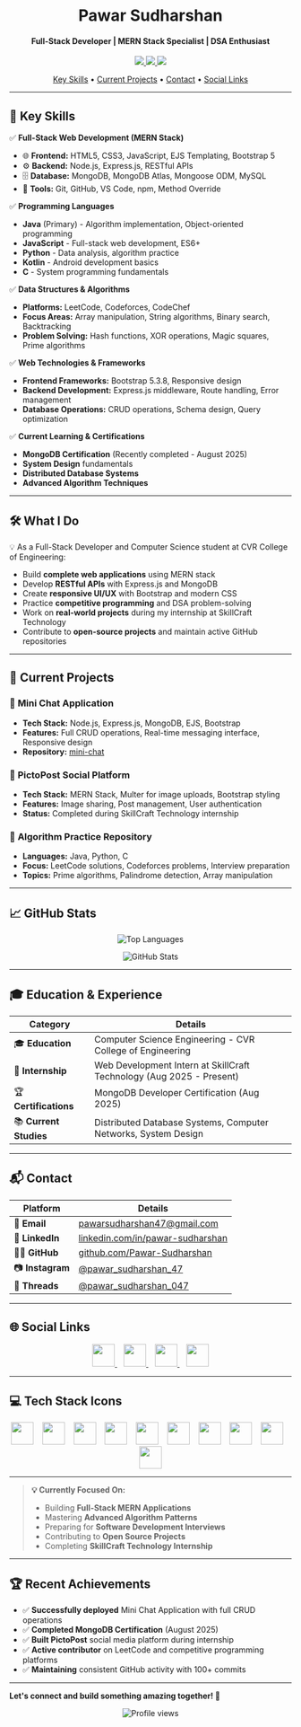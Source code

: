 <h1 align="center">
Pawar Sudharshan 
</h1>
<h4 align="center">Full-Stack Developer | MERN Stack Specialist | DSA Enthusiast</h4>
<p align="center">
  <a href="mailto:pawarsudharshan47@gmail.com">
    <img src="https://img.shields.io/badge/Email-Contact-red?style=flat&logo=gmail">
  </a>
  <a href="https://github.com/Pawar-Sudharshan">
    <img src="https://img.shields.io/github/followers/Pawar-Sudharshan?label=Follow&style=social">
  </a>
  <a href="https://www.linkedin.com/in/pawar-sudharshan/">
    <img src="https://img.shields.io/badge/LinkedIn-Connect-blue?style=flat&logo=linkedin">
  </a>
</p>
<p align="center">
  <a href="#key-skills">Key Skills</a> •
  <a href="#current-projects">Current Projects</a> •
  <a href="#contact">Contact</a> •
  <a href="#social-links">Social Links</a>
</p>

---

## 🚀 Key Skills

✅ **Full-Stack Web Development (MERN Stack)**
- 🌐 **Frontend:** HTML5, CSS3, JavaScript, EJS Templating, Bootstrap 5
- ⚙️ **Backend:** Node.js, Express.js, RESTful APIs
- 🗄️ **Database:** MongoDB, MongoDB Atlas, Mongoose ODM, MySQL
- 🔧 **Tools:** Git, GitHub, VS Code, npm, Method Override

✅ **Programming Languages**
- **Java** (Primary) - Algorithm implementation, Object-oriented programming
- **JavaScript** - Full-stack web development, ES6+
- **Python** - Data analysis, algorithm practice
- **Kotlin** - Android development basics
- **C** - System programming fundamentals

✅ **Data Structures & Algorithms**
- **Platforms:** LeetCode, Codeforces, CodeChef
- **Focus Areas:** Array manipulation, String algorithms, Binary search, Backtracking
- **Problem Solving:** Hash functions, XOR operations, Magic squares, Prime algorithms

✅ **Web Technologies & Frameworks**
- **Frontend Frameworks:** Bootstrap 5.3.8, Responsive design
- **Backend Development:** Express.js middleware, Route handling, Error management
- **Database Operations:** CRUD operations, Schema design, Query optimization

✅ **Current Learning & Certifications**
- **MongoDB Certification** (Recently completed - August 2025)
- **System Design** fundamentals
- **Distributed Database Systems**
- **Advanced Algorithm Techniques**

---

## 🛠️ What I Do

💡 As a Full-Stack Developer and Computer Science student at CVR College of Engineering:
- Build **complete web applications** using MERN stack
- Develop **RESTful APIs** with Express.js and MongoDB
- Create **responsive UI/UX** with Bootstrap and modern CSS
- Practice **competitive programming** and DSA problem-solving
- Work on **real-world projects** during my internship at SkillCraft Technology
- Contribute to **open-source projects** and maintain active GitHub repositories

---

## 🌟 Current Projects

### 🎯 **Mini Chat Application**
- **Tech Stack:** Node.js, Express.js, MongoDB, EJS, Bootstrap
- **Features:** Full CRUD operations, Real-time messaging interface, Responsive design
- **Repository:** [mini-chat](https://github.com/Pawar-Sudharshan/mini-chat)

### 📝 **PictoPost Social Platform**
- **Tech Stack:** MERN Stack, Multer for image uploads, Bootstrap styling
- **Features:** Image sharing, Post management, User authentication
- **Status:** Completed during SkillCraft Technology internship

### 🧮 **Algorithm Practice Repository**
- **Languages:** Java, Python, C
- **Focus:** LeetCode solutions, Codeforces problems, Interview preparation
- **Topics:** Prime algorithms, Palindrome detection, Array manipulation

---

## 📈 GitHub Stats

<p align="center">
  <img src="https://github-readme-stats.vercel.app/api/top-langs/?username=Pawar-Sudharshan&layout=compact&theme=tokyonight" alt="Top Languages" />
</p>

<p align="center">
  <img src="https://github-readme-stats.vercel.app/api?username=Pawar-Sudharshan&show_icons=true&theme=tokyonight" alt="GitHub Stats" />
</p>

---

## 🎓 Education & Experience

| Category | Details |
|----------|---------|
| 🎓 **Education** | Computer Science Engineering - CVR College of Engineering |
| 💼 **Internship** | Web Development Intern at SkillCraft Technology (Aug 2025 - Present) |
| 🏆 **Certifications** | MongoDB Developer Certification (Aug 2025) |
| 📚 **Current Studies** | Distributed Database Systems, Computer Networks, System Design |

---

## 📬 Contact

| Platform | Details |
|----------|---------|
| 📧 **Email** | [pawarsudharshan47@gmail.com](mailto:pawarsudharshan47@gmail.com) |
| 💼 **LinkedIn** | [linkedin.com/in/pawar-sudharshan](https://www.linkedin.com/in/pawar-sudharshan/) |
| 🧑‍💻 **GitHub** | [github.com/Pawar-Sudharshan](https://github.com/Pawar-Sudharshan) |
| 📷 **Instagram** | [@pawar_sudharshan_47](https://www.instagram.com/pawar_sudharshan_47/) |
| 💬 **Threads** | [@pawar_sudharshan_047](https://www.threads.net/@pawar_sudharshan_047) |

---

## 🌐 Social Links

<p align="center">
  <a href="https://github.com/Pawar-Sudharshan" target="_blank">
    <img src="https://cdn.jsdelivr.net/gh/devicons/devicon/icons/github/github-original.svg" width="40" />
  </a>
  &nbsp;&nbsp;
  <a href="https://www.linkedin.com/in/pawar-sudharshan/" target="_blank">
    <img src="https://cdn.jsdelivr.net/gh/devicons/devicon/icons/linkedin/linkedin-original.svg" width="40" />
  </a>
  &nbsp;&nbsp;
  <a href="https://www.instagram.com/pawar_sudharshan_47" target="_blank">
    <img src="https://upload.wikimedia.org/wikipedia/commons/a/a5/Instagram_icon.png" width="40" />
  </a>
  &nbsp;&nbsp;
  <a href="https://www.threads.net/@pawar_sudharshan_047" target="_blank">
    <img src="https://static.cdnlogo.com/logos/t/30/threads-app-icon.svg" width="40" />
  </a>
</p>

---

## 💻 Tech Stack Icons

<p align="center">
  <img src="https://cdn.jsdelivr.net/gh/devicons/devicon/icons/javascript/javascript-original.svg" width="40" />
  &nbsp;&nbsp;
  <img src="https://cdn.jsdelivr.net/gh/devicons/devicon/icons/java/java-original.svg" width="40" />
  &nbsp;&nbsp;
  <img src="https://cdn.jsdelivr.net/gh/devicons/devicon/icons/python/python-original.svg" width="40" />
  &nbsp;&nbsp;
  <img src="https://cdn.jsdelivr.net/gh/devicons/devicon/icons/nodejs/nodejs-original.svg" width="40" />
  &nbsp;&nbsp;
  <img src="https://cdn.jsdelivr.net/gh/devicons/devicon/icons/express/express-original.svg" width="40" />
  &nbsp;&nbsp;
  <img src="https://cdn.jsdelivr.net/gh/devicons/devicon/icons/mongodb/mongodb-original.svg" width="40" />
  &nbsp;&nbsp;
  <img src="https://cdn.jsdelivr.net/gh/devicons/devicon/icons/mysql/mysql-original.svg" width="40" />
  &nbsp;&nbsp;
  <img src="https://cdn.jsdelivr.net/gh/devicons/devicon/icons/bootstrap/bootstrap-original.svg" width="40" />
  &nbsp;&nbsp;
  <img src="https://cdn.jsdelivr.net/gh/devicons/devicon/icons/git/git-original.svg" width="40" />
  &nbsp;&nbsp;
  <img src="https://cdn.jsdelivr.net/gh/devicons/devicon/icons/vscode/vscode-original.svg" width="40" />
</p>

---

> **💡 Currently Focused On:**
> - Building **Full-Stack MERN Applications**
> - Mastering **Advanced Algorithm Patterns**
> - Preparing for **Software Development Interviews**
> - Contributing to **Open Source Projects**
> - Completing **SkillCraft Technology Internship**

---

## 🏆 Recent Achievements

- ✅ **Successfully deployed** Mini Chat Application with full CRUD operations
- ✅ **Completed MongoDB Certification** (August 2025)
- ✅ **Built PictoPost** social media platform during internship
- ✅ **Active contributor** on LeetCode and competitive programming platforms
- ✅ **Maintaining** consistent GitHub activity with 100+ commits

---

**Let's connect and build something amazing together! 🚀**

<p align="center">
  <img src="https://komarev.com/ghpvc/?username=Pawar-Sudharshan&label=Profile%20views&color=0e75b6&style=flat" alt="Profile views" />
</p>

